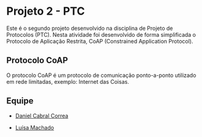 # Projeto 2 - PTC

Este é o segundo projeto desenvolvido na disciplina de Projeto de Protocolos (PTC). Nesta atividade foi desenvolvido de forma simplificada o Protocolo de Aplicação Restrita, CoAP (Constrained Application Protocol).

## Protocolo CoAP

O protocolo CoAP é um protocolo de comunicação ponto-a-ponto utilizado em rede limitadas, exemplo: Internet das Coisas.

## Equipe
  * [Daniel Cabral Correa](https://github.com/Danehko)
  - [Luísa Machado](https://github.com/luisamachado)
